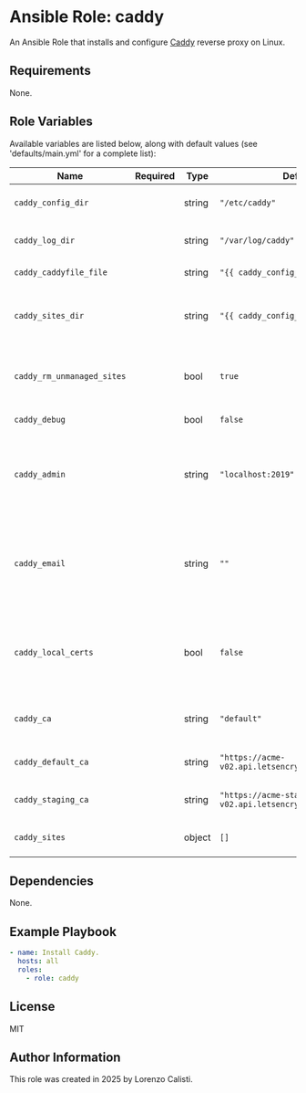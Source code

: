 Ansible Role: caddy
=========

An Ansible Role that installs and configure [Caddy](https://caddyserver.com/) reverse proxy on Linux.

Requirements
------------

None.

Role Variables
--------------

Available variables are listed below, along with default values (see 'defaults/main.yml' for a complete list):

| Name | Required | Type | Default | Description |
| - | - | - | - | - |
|`caddy_config_dir`| | string | `"/etc/caddy"` | Path to the caddy config directory.|
|`caddy_log_dir` | | string | `"/var/log/caddy"` | Path to caddy logs directory. |
|`caddy_caddyfile_file` | | string | `"{{ caddy_config_dir }}/Caddyfile"` | Path to the Caddyfile. |
|`caddy_sites_dir` | | string | `"{{ caddy_config_dir }}/sites"` | Path to the directory containing additional sites. |
|`caddy_rm_unmanaged_sites` | | bool | `true` | Automatically remove old sites files not present in the config. |
|`caddy_debug` | | bool | `false` | Enable debug mode. |
|`caddy_admin` | | string | `"localhost:2019"` | Customize the admin API endpoint. If set to `off` the admin endpoint is disabled. |
|`caddy_email` | | string | `""` | Email address used when creating an ACME account with the Let's Encrypt CA. |
|`caddy_local_certs` | | bool | `false` | Issue all certificates internally, rather than through a public ACME CA. |
|`caddy_ca` | | string | `"default"` | ACME endpoint to use [default, staging]. |
|`caddy_default_ca` | | string |`"https://acme-v02.api.letsencrypt.org/directory"` | Default ACME API endpoint. |
|`caddy_staging_ca` | | string | `"https://acme-staging-v02.api.letsencrypt.org/directory"` | Staging ACME API endpoint. |
|`caddy_sites` | | object | `[]` | List of additional sites. |

Dependencies
------------

None.

Example Playbook
----------------

```yaml
- name: Install Caddy.
  hosts: all
  roles:
    - role: caddy
```

License
-------

MIT

Author Information
------------------

This role was created in 2025 by Lorenzo Calisti.
